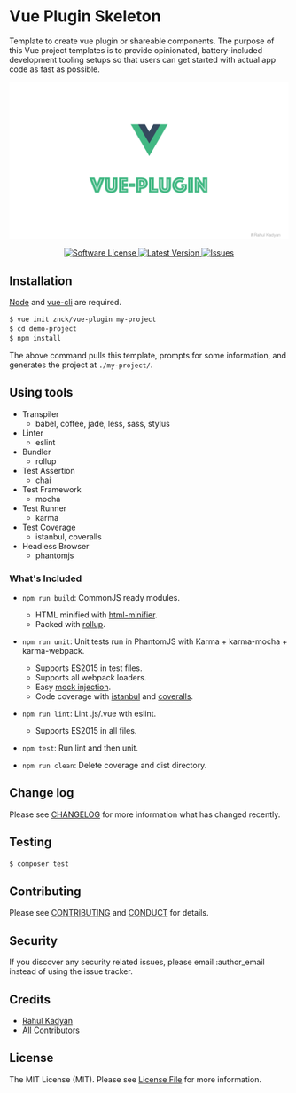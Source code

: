 # Vue Plugin Skeleton
Template to create vue plugin or shareable components. The purpose of this Vue project templates is to provide opinionated, battery-included development tooling setups so that users can get started with actual app code as fast as possible.

![Vue Plugin Skeleton](cover.png)

<p align="center">
  <a href="LICENSE">
    <img src="https://img.shields.io/badge/license-MIT-brightgreen.svg?style=flat-square" alt="Software License" />
  </a>
  <a href="https://github.com/znck/vue-plugin/releases">
    <img src="https://img.shields.io/github/release/znck/vue-plugin.svg?style=flat-square" alt="Latest Version" />
  </a>

  <a href="https://github.com/znck/vue-plugin/issues">
    <img src="https://img.shields.io/github/issues/znck/vue-plugin.svg?style=flat-square" alt="Issues" />
  </a>
</p>

## Installation

[Node](https://nodejs.org/) and [vue-cli](https://github.com/vuejs/vue-cli) are required.

```sh
$ vue init znck/vue-plugin my-project
$ cd demo-project
$ npm install
```
The above command pulls this template, prompts for some information, and generates the project at `./my-project/`.

## Using tools
- Transpiler
    - babel, coffee, jade, less, sass, stylus
- Linter
    - eslint
- Bundler
    - rollup
- Test Assertion
    - chai
- Test Framework
    - mocha
- Test Runner
    - karma
- Test Coverage
    - istanbul, coveralls
- Headless Browser
    - phantomjs

### What's Included

- `npm run build`: CommonJS ready modules.
  - HTML minified with [html-minifier](https://github.com/kangax/html-minifier).
  - Packed with [rollup](http://rollupjs.org/).

- `npm run unit`: Unit tests run in PhantomJS with Karma + karma-mocha + karma-webpack.
  - Supports ES2015 in test files.
  - Supports all webpack loaders.
  - Easy [mock injection](http://vuejs.github.io/vue-loader/workflow/testing-with-mocks.html).
  - Code coverage with [istanbul](https://github.com/gotwarlost/istanbul) and [coveralls](http://coveralls.io/).


- `npm run lint`: Lint .js/.vue wth eslint.
   - Supports ES2015 in all files.

- `npm test`: Run lint and then unit.

- `npm run clean`: Delete coverage and dist directory.


## Change log

Please see [CHANGELOG](CHANGELOG.md) for more information what has changed recently.

## Testing

``` bash
$ composer test
```

## Contributing

Please see [CONTRIBUTING](CONTRIBUTING.md) and [CONDUCT](CONDUCT.md) for details.

## Security

If you discover any security related issues, please email :author_email instead of using the issue tracker.

## Credits

- [Rahul Kadyan][link-author]
- [All Contributors][link-contributors]

## License

The MIT License (MIT). Please see [License File](LICENSE.md) for more information.

[link-author]: https://github.com/znck
[link-contributors]: ../../contributors
